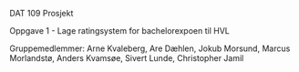 DAT 109 Prosjekt

Oppgave 1 - Lage ratingsystem for bachelorexpoen til HVL

Gruppemedlemmer: Arne Kvaleberg, Are Dæhlen, Jokub Morsund, Marcus Morlandstø, Anders Kvamsøe, Sivert Lunde, Christopher Jamil



